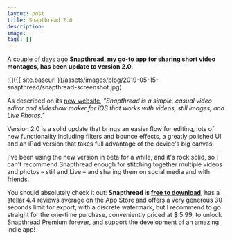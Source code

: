 ```yaml
---
layout: post
title: Snapthread 2.0
description:
image:
tags: []
---
```

A couple of days ago **[Snapthread](https://itunes.apple.com/app/id1277445843), my go-to app for sharing short video montages, has been update to version 2.0.**

![]({{ site.baseurl }}/assets/images/blog/2019-05-15-snapthread/snapthread-screenshot.jpg)

As described on its [new website](https://snapthread.app), *"Snapthread is a simple, casual video editor and slideshow maker for iOS that works with videos, still images, and Live Photos."*

Version 2.0 is a solid update that brings an easier flow for editing, lots of new functionality including filters and bounce effects, a greatly polished UI and an iPad version that takes full advantage of the device's big canvas.

I've been using the new version in beta for a while, and it's rock solid, so I can't recommend Snapthread enough for stitching together multiple videos and photos – still and Live –     and sharing them on social media and with friends.

You should absolutely check it out: **Snapthread is [free to download](https://itunes.apple.com/app/id1277445843)**, has a stellar 4.4 reviews average on the App Store and offers a very generous 30 seconds limit for export, with a discrete watermark, but I recommend to go straight for the one-time purchase, conveniently priced at $ 5.99, to unlock Snapthread Premium forever, and support the development of an amazing indie app!